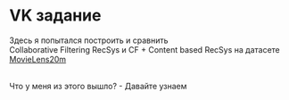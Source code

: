 # VK задание
Здесь я попытался построить и сравнить <br>
Collaborative Filtering RecSys и CF + Content based RecSys на датасете <a href="https://www.kaggle.com/datasets/grouplens/movielens-20m-dataset">MovieLens20m</a><br><br>

Что у меня из этого вышло? - Давайте узнаем<br>
